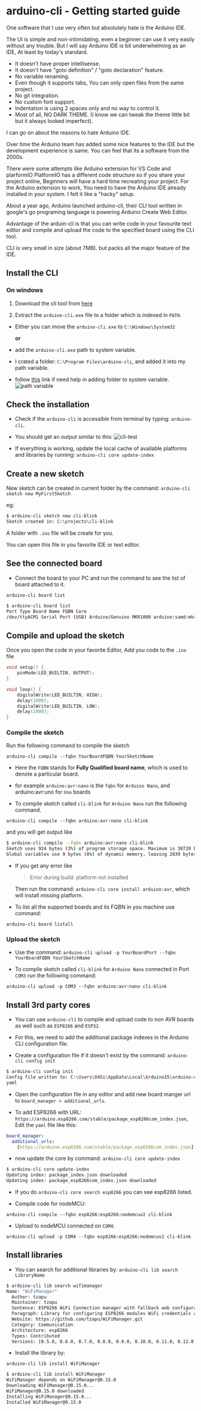 # arduino-cli - Getting started guide

One software that I use very often but absolutely hate is the Arduino IDE.

The UI is simple and non-intimidating, even a beginner can use it very easily without any trouble.
But I will say Arduino IDE is bit underwhelming as an IDE, At least by today's standard.

- It doesn't have proper intellisense.
- It doesn't have "goto definition" / "goto declaration" feature.
- No variable renaming.
- Even though it supports tabs, You can only open files from the same project.
- No git integration.
- No custom font support.
- Indentation is using 2 spaces only and no way to control it.
- Most of all, NO DARK THEME. (I know we can tweak the theme little bit but it always looked imperfect).

I can go on about the reasons to hate Arduino IDE.

Over time the Arduino team has added some nice features to the IDE but the development experience is same. You can feel that its a software from the 2000s.

There were some attempts like Arduino extension for VS Code and plarformIO
PlatformIO has a different code structure so if you share your project online, Beginners will have a hard time recreating your project.
For the Arduino extension to work, You need to have the Arduino IDE already installed in your system. I felt it like a "hacky" setup.

About a year ago, Arduino launched arduino-cli, their CLI tool written in google's go programing language is powering Arduino Create Web Editor.

Advantage of the arduin-cli is that you can write code in your favourite text editor and compile and upload the code to the specified board using the CLI tool.

CLI is very small in size (about 7MB). but packs all the major feature of the IDE.

## Install the CLI

### On windows

1. Download the cli tool from [here](https://arduino.github.io/arduino-cli/installation/)

2. Extract the `arduino-cli.exe` file to a folder which is indexed in `PATH`.

- Either you can move the `arduino-cli.exe` to `C:\Windows\System32`

  **or**

- add the `arduino-cli.exe` path to system variable.

- I crated a folder: `C:\Program Files\arduino-cli`, and added it into my path variable.

- follow [this](https://stackoverflow.com/questions/44272416/how-to-add-a-folder-to-path-environment-variable-in-windows-10-with-screensho) link if need help in adding folder to system variable.
  ![path variable](./img/PATH.PNG)

## Check the installation

- Check if the `arduino-cli` is accessible from terminal by typing:
  `arduino-cli`.

- You should get an output similar to this:
  ![cli-test](./img/cli-test.png)

- If everything is working, update the local cache of available platforms and libraries by running:
  `arduino-cli core update-index`

## Create a new sketch

New sketch can be created in current folder by the command:
`arduino-cli sketch new MyFirstSketch`

eg:

```bash
$ arduino-cli sketch new cli-blink
Sketch created in: C:\projects\cli-blink
```

A folder with `.ino` file will be create for you.

You can open this file in you favorite IDE or text editor.

## See the connected board

- Connect the board to your PC and run the command to see the list of board attached to it.

`arduino-cli board list`

```bash
$ arduino-cli board list
Port Type Board Name FQBN Core
/dev/ttyACM1 Serial Port (USB) Arduino/Genuino MKR1000 arduino:samd:mkr1000 arduino:samd
```

## Compile and upload the sketch

Once you open the code in your favorite Editor, Add you code to the `.ino` file

```cpp
void setup() {
    pinMode(LED_BUILTIN, OUTPUT);
}

void loop() {
    digitalWrite(LED_BUILTIN, HIGH);
    delay(1000);
    digitalWrite(LED_BUILTIN, LOW);
    delay(1000);
}
```

### Compile the sketch

Run the following command to compile the sketch

`arduino-cli compile --fqbn YourBoardFQBN YourSketchName`

- Here the `FQBN` stands for **Fully Qualified board name**, which is used to denote a particular board.

- for example `arduino:avr:nano` is the `fqbn` for `Arduino Nano`,
  and arduino:avr:uno for `Uno` boards

- To compile sketch called `cli-blink` for `Arduino Nano` run the following command.

`arduino-cli compile --fqbn arduino:avr:nano cli-blink`

and you will get output like

```bash
$ arduino-cli compile --fqbn arduino:avr:nano cli-blink
Sketch uses 924 bytes (3%) of program storage space. Maximum is 30720 bytes.
Global variables use 9 bytes (0%) of dynamic memory, leaving 2039 bytes for local variables. Maximum is 2048 bytes.
```

- If you get any error like

  > Error during build: platform not installed

  Then run the command: `arduino-cli core install arduino:avr`, which will install missing platform.

- To list all the supported boards and its FQBN in you machine use command:

`arduino-cli board listall`

### Upload the sketch

- Use the command:
  `arduino-cli upload -p YourBoardPort --fqbn YourBoardFQBN YourSketchName`

- To compile sketch called `cli-blink` for `Arduino Nano` connected in Port `COM3` run the following command:

`arduino-cli upload -p COM3 --fqbn arduino:avr:nano cli-blink`

## Install 3rd party cores

- You can use `arduino-cli` to compile and upload code to non AVR boards as well such as `ESP8266` and `ESP32`.

- For this, we need to add the additional package indexes in the Arduino CLI configuration file.

- Create a configuration file if it doesn't exist by the command:
  `arduino-cli config init`

```bash
$ arduino-cli config init
Config file written to: C:\Users\B45i\AppData\Local\Arduino15\arduino-cli.
yaml
```

- Open the configuration file in any editor and add new board manger url to `board_manager > additional_urls`.

- To add ESP8266 with URL: `https://arduino.esp8266.com/stable/package_esp8266com_index.json`,
  Edit the `yaml` file like this:

```yaml
board_manager:
  additional_urls:
    [https://arduino.esp8266.com/stable/package_esp8266com_index.json]
```

- now update the core by command:
  `arduino-cli core update-index`

```bash
$ arduino-cli core update-index
Updating index: package_index.json downloaded
Updating index: package_esp8266com_index.json downloaded
```

- If you do `arduino-cli core search esp8266` you can see esp8266 listed.

- Compile code for nodeMCU:

`arduino-cli compile --fqbn esp8266:esp8266:nodemcuv2 cli-blink`

- Upload to nodeMCU connected on `COM4`:

`arduino-cli upload -p COM4 --fqbn esp8266:esp8266:nodemcuv2 cli-blink`

## Install libraries

- You can search for additional libraries by:
  `arduino-cli lib search LibraryName`

```bash
$ arduino-cli lib search wifimanager
Name: "WiFiManager"
  Author: tzapu
  Maintainer: tzapu
  Sentence: ESP8266 WiFi Connection manager with fallback web configuration portal
  Paragraph: Library for configuring ESP8266 modules WiFi credentials at runtime.
  Website: https://github.com/tzapu/WiFiManager.git
  Category: Communication
  Architecture: esp8266
  Types: Contributed
  Versions: [0.5.0, 0.6.0, 0.7.0, 0.8.0, 0.9.0, 0.10.0, 0.11.0, 0.12.0, 0.13.0, 0.14.0, 0.15.0-beta, 0.15.0]
```

- Install the library by:

`arduino-cli lib install WiFiManager`

```bash
$ arduino-cli lib install WiFiManager
WiFiManager depends on WiFiManager@0.15.0
Downloading WiFiManager@0.15.0...
WiFiManager@0.15.0 downloaded
Installing WiFiManager@0.15.0...
Installed WiFiManager@0.15.0
```
